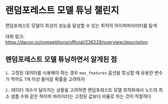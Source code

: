 # 랜덤포레스트 모델 튜닝 챌린지

랜덤포레스트 모델이 최상의 성능을 달성할 수 있는 최적의 하이퍼파라미터를 탐색

대회 링크: https://dacon.io/competitions/official/236229/overview/description

## 랜덤포레스트 모델 튜닝하면서 알게된 점

`1.` 고정된 데이터를 사용해야 하는 경우 `max_features` 옵션을 튜닝할 때 유용한 변수가 적어도 1개 이상 들어갈 확률을 고려하자

`2.` 데이터 개수가 달라지는 상황을 고려하면 랜덤포레스트 모델 최적화에서 노드의 최소 샘플 수와 같은 하이퍼 파라미터는 고정된 값보다 비율로 하는 것이 적절하다 
